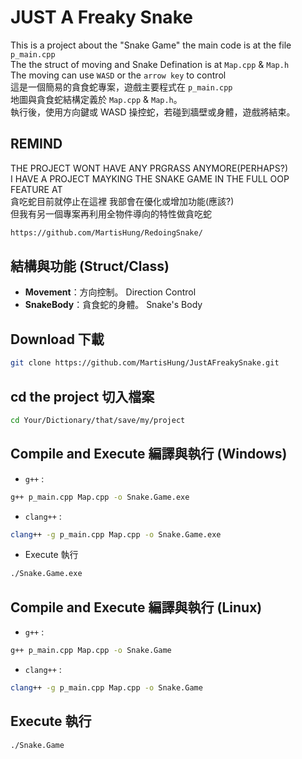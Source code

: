 # JUST A Freaky Snake
This is a project about the "Snake Game" the main code is at the file `p_main.cpp`   
The the struct of moving and Snake Defination is at `Map.cpp` & `Map.h`  
The moving can use `WASD` or the `arrow key` to control  
這是一個簡易的貪食蛇專案，遊戲主要程式在 `p_main.cpp`  
地圖與貪食蛇結構定義於 `Map.cpp` & `Map.h`。  
執行後，使用方向鍵或 WASD 操控蛇，若碰到牆壁或身體，遊戲將結束。

## REMIND
THE PROJECT WONT HAVE ANY PRGRASS ANYMORE(PERHAPS?)  
I HAVE A PROJECT MAYKING THE SNAKE GAME IN THE FULL OOP FEATURE AT  
貪吃蛇目前就停止在這裡 我部會在優化或增加功能(應該?)  
但我有另一個專案再利用全物件導向的特性做貪吃蛇
```sh
https://github.com/MartisHung/RedoingSnake/
```

## 結構與功能 (Struct/Class)
- **Movement**：方向控制。 Direction Control  
- **SnakeBody**：貪食蛇的身體。 Snake's Body

## Download 下載
```sh
git clone https://github.com/MartisHung/JustAFreakySnake.git
```
## cd the project 切入檔案
```sh
cd Your/Dictionary/that/save/my/project
```
## Compile and Execute 編譯與執行 (Windows)
- `g++` :
```sh
g++ p_main.cpp Map.cpp -o Snake.Game.exe
```  
- `clang++` :
```sh
clang++ -g p_main.cpp Map.cpp -o Snake.Game.exe
```  
- Execute 執行
```sh
./Snake.Game.exe
```
## Compile and Execute 編譯與執行 (Linux)
- `g++` :
```sh
g++ p_main.cpp Map.cpp -o Snake.Game
```  
- `clang++` :
```sh
clang++ -g p_main.cpp Map.cpp -o Snake.Game
```  
## Execute 執行
```sh
./Snake.Game
```
